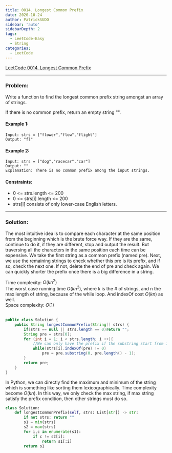```yaml
---
title: 0014. Longest Common Prefix
date: 2020-10-24
author: PatrickSUDO
sidebar: 'auto'
sidebarDepth: 2
tags: 
  - LeetCode-Easy
  - String
categories:
  - LeetCode
---
```

[LeetCode 0014. Longest Common Prefix](https://leetcode.com/problems/longest-common-prefix/)

---
### Problem: 

Write a function to find the longest common prefix string amongst an array of strings.

If there is no common prefix, return an empty string "".


#### Example 1:

    Input: strs = ["flower","flow","flight"]
    Output: "fl"

#### Example 2:

    Input: strs = ["dog","racecar","car"]
    Output: ""
    Explanation: There is no common prefix among the input strings.

#### Constraints:

- 0 <= strs.length <= 200
- 0 <= strs[i].length <= 200
- strs[i] consists of only lower-case English letters.
---
### Solution:
The most intuitive idea is to compare each character at the same position from the beginning which is the brute force way.
If they are the same, continue to do it, if they are different, stop and output the result.
But traversing all the characters in the same position each time can be expensive.
We take the first string as a common prefix (named pre).
Next, we use the remaining strings to check whether this pre is its prefix, and if so, check the next one.
If not, delete the end of pre and check again.  We can quickly shorter the prefix once there is a big difference in a string.

Time complexity: $O(kn^2)$ </br>
The worst case running time $O(kn^2)$, where k is the # of strings, and n the max length of string, because of the while loop. And indexOf cost $O(kn)$ as well.</br>
Space complexity: $O(1)$
</br>
</br>

```Java
public class Solution {
    public String longestCommonPrefix(String[] strs) {
        if(strs == null || strs.length == 0)return "";
        String pre = strs[0];
        for (int i = 1; i < strs.length; i ++){
            //We can only have the prefix if the substring start from index 0
            while(strs[i].indexOf(pre) != 0)
                pre = pre.substring(0, pre.length() - 1);
        }
        return pre;
    }
}
```

In Python, we can directly find the maximum and minimum of the string which is something like sorting them lexicographically. Time complexity become $O(kn)$. In this way, we only check the max string, if max string satisfy the prefix condition, then other strings must do so.

```python
class Solution:
    def longestCommonPrefix(self, strs: List[str]) -> str:
        if not strs: return ""
        s1 = min(strs)
        s2 = max(strs)
        for i,c in enumerate(s1):
            if c != s2[i]:
                return s1[:i]
        return s1
```
